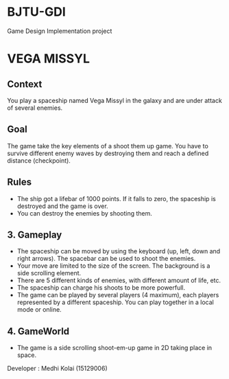 # BJTU-GDI
Game Design Implementation project

# VEGA MISSYL

## Context

You play a spaceship named Vega Missyl in the galaxy and are under attack of several enemies.

## Goal

The game take the key elements of a shoot them up game. You have to survive different enemy waves by destroying them and reach a defined distance (checkpoint).

## Rules

- The ship got a lifebar of 1000 points. If it falls to zero, the spaceship is destroyed and the game is over.
- You can destroy the enemies by shooting them.

## 3. Gameplay

- The spaceship can be moved by using the keyboard (up, left, down and right arrows). The spacebar can be used to shoot the enemies.
- Your move are limited to the size of the screen. The background is a side scrolling element.
- There are 5 different kinds of enemies, with different amount of life, etc.
- The spaceship can charge his shoots to be more powerfull.
- The game can be played by several players (4 maximum), each players represented by a different spaceship. You can play together in a local mode or online.

## 4. GameWorld

- The game is a side scrolling shoot-em-up game in 2D taking place in space.

Developer : Medhi Kolai (15129006)
